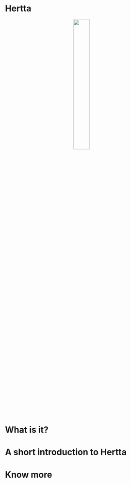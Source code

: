 # Hertta

<p align="center" width="100%">
    <img width="33%" src="https://i.stack.imgur.com/RJj4x.png"> 
</p>

# What is it?

# A short introduction to Hertta

# Know more
